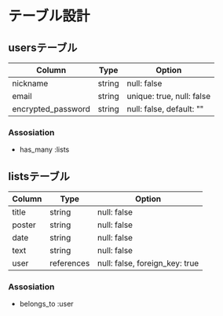 # テーブル設計

## usersテーブル

| Column             | Type   | Option                    |
| ---------------    | ------ | ------------------------- |
| nickname           | string | null: false               |
| email              | string | unique: true, null: false |
| encrypted_password | string | null: false,  default: "" |

### Assosiation
- has_many :lists

## listsテーブル

| Column | Type       | Option                         |
| -------| ---------- | ------------------------------ |
| title  | string     | null: false                    |
| poster | string     | null: false                    |
| date   | string     | null: false                    |
| text   | string     | null: false                    |
| user   | references | null: false, foreign_key: true |

### Assosiation
- belongs_to :user
